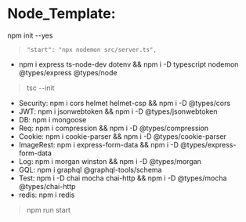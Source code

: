 # Node_Template:

npm init --yes

>     "start": "npx nodemon src/server.ts",

- npm i express ts-node-dev dotenv && npm i -D typescript nodemon @types/express @types/node

> tsc --init

- Security: npm i cors helmet helmet-csp && npm i -D @types/cors
- JWT: npm i jsonwebtoken && npm i -D @types/jsonwebtoken
- DB: npm i mongoose
- Req: npm i compression && npm i -D @types/compression
- Cookie: npm i cookie-parser && npm i -D @types/cookie-parser
- ImageRest: npm i express-form-data && npm i -D @types/express-form-data
- Log: npm i morgan winston && npm i -D @types/morgan
- GQL: npm i graphql @graphql-tools/schema
- Test: npm i -D chai mocha chai-http && npm i -D @types/mocha @types/chai-http
- redis: npm i redis

> npm run start
